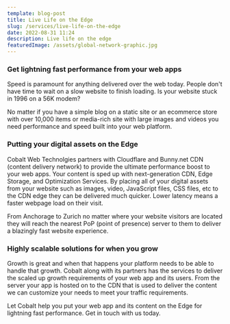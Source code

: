 ```yaml
---
template: blog-post
title: Live Life on the Edge
slug: /services/live-life-on-the-edge
date: 2022-08-31 11:24
description: Live life on the edge
featuredImage: /assets/global-network-graphic.jpg
---
```

### Get lightning fast performance from your web apps

Speed is paramount for anything delivered over the web today. People don't have time to wait on a slow website to finish loading. Is your website stuck in 1996 on a 56K modem?

No matter if you have a simple blog on a static site or an ecommerce store with over 10,000 items or media-rich site with large images and videos you need performance and speed built into your web platform.

### Putting your digital assets on the Edge
Cobalt Web Technolgies partners with Cloudflare and Bunny.net CDN (content delivery network) to provide the ultimate performance boost to your web apps. Your content is sped up with next-generation CDN, Edge Storage, and Optimization Services. By placing all of your digital assets from your website such as images, video, JavaScript files, CSS files, etc to the CDN edge they can be delivered much quicker. Lower latency means a faster webpage load on their visit. 

From Anchorage to Zurich no matter where your website visitors are located they will reach the nearest PoP (point of presence) server to them to deliver a blazingly fast website experience.

### Highly scalable solutions for when you grow
Growth is great and when that happens your platform needs to be able to handle that growth. Cobalt along with its partners has the services to deliver the scaled up growth requirements of your web app and its users. From the server your app is hosted on to the CDN that is used to deliver the content we can customize your needs to meet your traffic requirements.

Let Cobalt help you put your web app and its content on the Edge for lightning fast performance. Get in touch with us today.